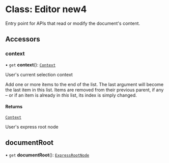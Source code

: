 # Class: Editor new4

Entry point for APIs that read or modify the document's content.

## Accessors

### context

• `get` **context**(): [`Context`](context.md)

User's current selection context

Add one or more items to the end of the list. The last argument will become the last item in this list. Items are
removed from their previous parent, if any – or if an item is already in _this_ list, its index is simply changed.

#### Returns

[`Context`](context.md)

<HorizontalLine />

User's express root node

## documentRoot

• `get` **documentRoot**(): [`ExpressRootNode`](express-root-node.md)
